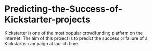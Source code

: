 # Predicting-the-Success-of-Kickstarter-projects
Kickstarter is one of the most popular crowdfunding platform on the internet. The aim of this project is to predict the success or failure of a Kickstarter campaign at launch time.
